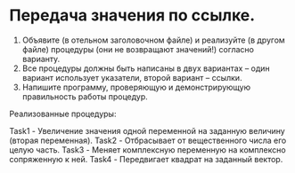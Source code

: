 Передача значения
по ссылке.
===========
1. Объявите (в отельном заголовочном файле) и реализуйте (в другом файле)
процедуры (они не возвращают значений!) согласно варианту.
2. Все процедуры должны быть написаны в двух вариантах – один вариант использует
указатели, второй вариант – ссылки.
3. Напишите программу, проверяющую и демонстрирующую правильность работы
процедур.

<p>Реализованные процедуры: </p>
Task1 - Увеличение значения одной переменной на заданную величину (вторая
переменная). 
Task2 - Отбрасывает от вещественного числа его целую часть. 
Task3 - Меняет комплексную переменную на комплексно сопряженную к ней. 
Task4 - Передвигает квадрат на заданный вектор. 
